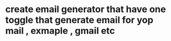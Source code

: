 # create email generator that have one toggle that generate email for yop mail , exmaple , gmail etc